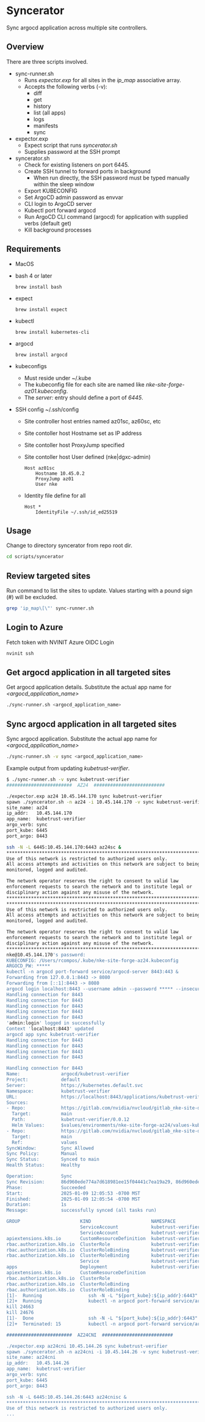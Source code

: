 # Syncerator

Sync argocd application across multiple site controllers.

## Overview

There are three scripts involved.

* sync-runner.sh
    * Runs _expector.exp_ for all sites in the _ip_map_ associative array.
    * Accepts the following verbs (-v):
        * diff
        * get
        * history
        * list (all apps)
        * logs
        * manifests
        * sync
* expector.exp
    * Expect script that runs _syncerator.sh_
    * Supplies password at the SSH prompt
* syncerator.sh
    * Check for existing listeners on port 6445.
    * Create SSH tunnel to forward ports in background
        * When run directly, the SSH password must be typed manually within the sleep window
    * Export KUBECONFIG
    * Set ArgoCD admin password as envvar
    * CLI login to ArgoCD server
    * Kubectl port forward argocd
    * Run ArgoCD CLI command (argocd) for application with supplied verbs (default get)
    * Kill background processes

## Requirements

* MacOS
* bash 4 or later

      brew install bash
* expect

      brew install expect
* kubectl

      brew install kubernetes-cli
* argocd

      brew install argocd
* kubeconfigs

    * Must reside under ~/.kube
    * The kubeconfig file for each site are named like  _nke-site-forge-az01.kubeconfig_.
    * The _server:_ entry should define a port of _6445_.
* SSH config ~/.ssh/config
  * Site controller host entries named az01sc, az60sc, etc
  * Site contoller host Hostname set as IP address
  * Site contoller host ProxyJump specified
  * Site contoller host User defined (nke|dgxc-admin)

        Host az01sc
            Hostname 10.45.0.2
            ProxyJump az01
            User nke
  * Identity file define for all

        Host *
            IdentityFile ~/.ssh/id_ed25519

## Usage

Change to directory syncerator from repo root dir.

```sh
cd scripts/syncerator
```

## Review targeted sites

Run command to list the sites to update. Values starting with a pound sign (#) will be excluded.

```sh
grep 'ip_map\[\"' sync-runner.sh
```

## Login to Azure

Fetch token with NVINIT Azure OIDC Login

```sh
nvinit ssh
```

## Get argocd application in all targeted sites

Get argocd application details. Substitute the actual app name for _<argocd\_application\_name>_

```sh
./sync-runner.sh <argocd_application_name>
```

## Sync argocd application in all targeted sites

Sync argocd application. Substitute the actual app name for _<argocd\_application\_name>_

```sh
./sync-runner.sh -v sync <argocd_application_name>
```

Example output from updating _kubetrust-verifier_.

```sh
$ ./sync-runner.sh -v sync kubetrust-verifier
########################  AZ24  ##########################

./expector.exp az24 10.45.144.170 sync kubetrust-verifier
spawn ./syncerator.sh -n az24 -i 10.45.144.170 -v sync kubetrust-verifier
site_name: az24
ip_addr:   10.45.144.170
app_name:  kubetrust-verifier
argo_verb: sync
port_kube: 6445
port_argo: 8443

ssh -N -L 6445:10.45.144.170:6443 az24sc &
***********************************************************************
Use of this network is restricted to authorized users only.
All access attempts and activities on this network are subject to being
monitored, logged and audited.

The network operator reserves the right to consent to valid law
enforcement requests to search the network and to institute legal or
disciplinary action against any misuse of the network.
***********************************************************************
***********************************************************************
Use of this network is restricted to authorized users only.
All access attempts and activities on this network are subject to being
monitored, logged and audited.

The network operator reserves the right to consent to valid law
enforcement requests to search the network and to institute legal or
disciplinary action against any misuse of the network.
***********************************************************************
nke@10.45.144.170's password:
KUBECONFIG: /Users/rcompos/.kube/nke-site-forge-az24.kubeconfig
ARGOCD_PW: *****
kubectl -n argocd port-forward service/argocd-server 8443:443 &
Forwarding from 127.0.0.1:8443 -> 8080
Forwarding from [::1]:8443 -> 8080
argocd login localhost:8443 --username admin --password ***** --insecure
Handling connection for 8443
Handling connection for 8443
Handling connection for 8443
Handling connection for 8443
Handling connection for 8443
'admin:login' logged in successfully
Context 'localhost:8443' updated
argocd app sync kubetrust-verifier
Handling connection for 8443
Handling connection for 8443
Handling connection for 8443
Handling connection for 8443

Handling connection for 8443
Name:               argocd/kubetrust-verifier
Project:            default
Server:             https://kubernetes.default.svc
Namespace:          kubetrust-verifier
URL:                https://localhost:8443/applications/kubetrust-verifier
Sources:
- Repo:             https://gitlab.com/nvidia/nvcloud/gitlab_nke-site-deploy.git
  Target:           main
  Path:             kubetrust-verifier/0.0.12
  Helm Values:      $values/environments/nke-site-forge-az24/values-kubetrust-verifier.yaml
- Repo:             https://gitlab.com/nvidia/nvcloud/gitlab_nke-site-deploy.git
  Target:           main
  Ref:              values
SyncWindow:         Sync Allowed
Sync Policy:        Manual
Sync Status:        Synced to main
Health Status:      Healthy

Operation:          Sync
Sync Revision:      86d960ede774a7d618981ee15f04441c7ea19a29, 86d960ede774a7d618981ee15f04441c7ea19a29
Phase:              Succeeded
Start:              2025-01-09 12:05:53 -0700 MST
Finished:           2025-01-09 12:05:54 -0700 MST
Duration:           1s
Message:            successfully synced (all tasks run)

GROUP                      KIND                      NAMESPACE           NAME                             STATUS   HEALTH   HOOK  MESSAGE
                           ServiceAccount            kubetrust-verifier  kubetrust-attest                 Synced                  serviceaccount/kubetrust-attest unchanged
                           ServiceAccount            kubetrust-verifier  kubetrust-admin                  Synced                  serviceaccount/kubetrust-admin unchanged
apiextensions.k8s.io       CustomResourceDefinition  kubetrust-verifier  nodes.kubetrust.nvidia.com       Running  Synced         customresourcedefinition.apiextensions.k8s.io/nodes.kubetrust.nvidia.com configured
rbac.authorization.k8s.io  ClusterRole               kubetrust-verifier  kubetrust-verifier               Running  Synced         clusterrole.rbac.authorization.k8s.io/kubetrust-verifier reconciled. clusterrole.rbac.authorization.k8s.io/kubetrust-verifier unchanged
rbac.authorization.k8s.io  ClusterRoleBinding        kubetrust-verifier  kubetrust-verifier               Running  Synced         clusterrolebinding.rbac.authorization.k8s.io/kubetrust-verifier reconciled. clusterrolebinding.rbac.authorization.k8s.io/kubetrust-verifier unchanged
rbac.authorization.k8s.io  ClusterRoleBinding        kubetrust-verifier  kubetrust-verifier-token-review  Running  Synced         clusterrolebinding.rbac.authorization.k8s.io/kubetrust-verifier-token-review reconciled. clusterrolebinding.rbac.authorization.k8s.io/kubetrust-verifier-token-review unchanged
                           Service                   kubetrust-verifier  kubetrust-verifier               Synced   Healthy        service/kubetrust-verifier unchanged
apps                       Deployment                kubetrust-verifier  kubetrust-verifier               Synced   Healthy        deployment.apps/kubetrust-verifier unchanged
apiextensions.k8s.io       CustomResourceDefinition                      nodes.kubetrust.nvidia.com       Synced
rbac.authorization.k8s.io  ClusterRole                                   kubetrust-verifier               Synced
rbac.authorization.k8s.io  ClusterRoleBinding                            kubetrust-verifier               Synced
rbac.authorization.k8s.io  ClusterRoleBinding                            kubetrust-verifier-token-review  Synced
[1]-  Running                 ssh -N -L "${port_kube}:${ip_addr}:6443" "${site_name}sc" &
[2]+  Running                 kubectl -n argocd port-forward service/argocd-server "${port_argo}:443" &
kill 24663
kill 24676
[1]-  Done                    ssh -N -L "${port_kube}:${ip_addr}:6443" "${site_name}sc"
[2]+  Terminated: 15          kubectl -n argocd port-forward service/argocd-server "${port_argo}:443"

########################  AZ24CNI  ##########################

./expector.exp az24cni 10.45.144.26 sync kubetrust-verifier
spawn ./syncerator.sh -n az24cni -i 10.45.144.26 -v sync kubetrust-verifier
site_name: az24cni
ip_addr:   10.45.144.26
app_name:  kubetrust-verifier
argo_verb: sync
port_kube: 6445
port_argo: 8443

ssh -N -L 6445:10.45.144.26:6443 az24cnisc &
***********************************************************************
Use of this network is restricted to authorized users only.
...
```